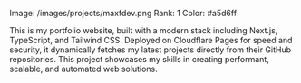 Image: /images/projects/maxfdev.png
Rank: 1
Color: #a5d6ff

This is my portfolio website, built with a modern stack including Next.js, TypeScript, and Tailwind CSS. Deployed on Cloudflare Pages for speed and security, it dynamically fetches my latest projects directly from their GitHub repositories. This project showcases my skills in creating performant, scalable, and automated web solutions.
